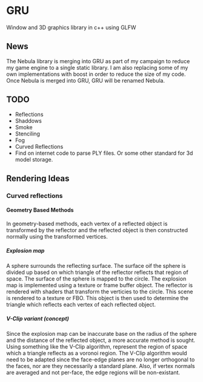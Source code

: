 # GRU

Window and 3D graphics library in c++ using GLFW

## News

The Nebula library is merging into GRU as part of my campaign to reduce my game engine to a single static library. I am also replacing some of my own implementations with boost in order to reduce the size of my code. Once Nebula is merged into GRU, GRU will be renamed Nebula.

## TODO

- Reflections
- Shaddows
- Smoke
- Stenciling
- Fog
- Curved Reflections
- Find on internet code to parse PLY files. Or some other standard for 3d model storage.

## Rendering Ideas

### Curved reflections

#### Geometry Based Methods

In geometry-based methods, each vertex of a reflected object is transformed by the reflector and the reflected object is then constructed normally using the transformed vertices.

##### Explosion map

A sphere surrounds the reflecting surface. The surface oif the sphere is divided up based on which triangle of the reflector reflects that region of space. The surface of the sphere is mapped to the circle. The explosion map is implemented using a texture or frame buffer object. The reflector is rendered with shaders that transform the verticies to the circle. This scene is rendered to a texture or FBO. This object is then used to determine the triangle which reflects each vertex of each reflected object.

##### V-Clip variant (concept)

Since the explosion map can be inaccurate base on the radius of the sphere and the distance of the reflected object, a more accurate method is sought. Using something like the V-Clip algorithm, represent the region of space which a triangle reflects as a voronoi region. The V-Clip algorithm would need to be adapted since the face-edge planes are no longer orthogonal to the faces, nor are they necessarily a standard plane. Also, if vertex normals are averaged and not per-face, the edge regions will be non-existant.



